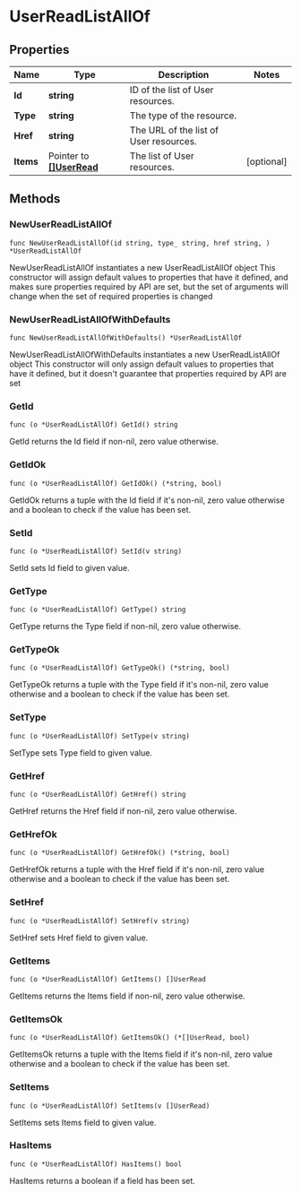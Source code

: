 # UserReadListAllOf

## Properties

|Name | Type | Description | Notes|
|------------ | ------------- | ------------- | -------------|
|**Id** | **string** | ID of the list of User resources. | |
|**Type** | **string** | The type of the resource. | |
|**Href** | **string** | The URL of the list of User resources. | |
|**Items** | Pointer to [**[]UserRead**](UserRead.md) | The list of User resources. | [optional] |

## Methods

### NewUserReadListAllOf

`func NewUserReadListAllOf(id string, type_ string, href string, ) *UserReadListAllOf`

NewUserReadListAllOf instantiates a new UserReadListAllOf object
This constructor will assign default values to properties that have it defined,
and makes sure properties required by API are set, but the set of arguments
will change when the set of required properties is changed

### NewUserReadListAllOfWithDefaults

`func NewUserReadListAllOfWithDefaults() *UserReadListAllOf`

NewUserReadListAllOfWithDefaults instantiates a new UserReadListAllOf object
This constructor will only assign default values to properties that have it defined,
but it doesn't guarantee that properties required by API are set

### GetId

`func (o *UserReadListAllOf) GetId() string`

GetId returns the Id field if non-nil, zero value otherwise.

### GetIdOk

`func (o *UserReadListAllOf) GetIdOk() (*string, bool)`

GetIdOk returns a tuple with the Id field if it's non-nil, zero value otherwise
and a boolean to check if the value has been set.

### SetId

`func (o *UserReadListAllOf) SetId(v string)`

SetId sets Id field to given value.


### GetType

`func (o *UserReadListAllOf) GetType() string`

GetType returns the Type field if non-nil, zero value otherwise.

### GetTypeOk

`func (o *UserReadListAllOf) GetTypeOk() (*string, bool)`

GetTypeOk returns a tuple with the Type field if it's non-nil, zero value otherwise
and a boolean to check if the value has been set.

### SetType

`func (o *UserReadListAllOf) SetType(v string)`

SetType sets Type field to given value.


### GetHref

`func (o *UserReadListAllOf) GetHref() string`

GetHref returns the Href field if non-nil, zero value otherwise.

### GetHrefOk

`func (o *UserReadListAllOf) GetHrefOk() (*string, bool)`

GetHrefOk returns a tuple with the Href field if it's non-nil, zero value otherwise
and a boolean to check if the value has been set.

### SetHref

`func (o *UserReadListAllOf) SetHref(v string)`

SetHref sets Href field to given value.


### GetItems

`func (o *UserReadListAllOf) GetItems() []UserRead`

GetItems returns the Items field if non-nil, zero value otherwise.

### GetItemsOk

`func (o *UserReadListAllOf) GetItemsOk() (*[]UserRead, bool)`

GetItemsOk returns a tuple with the Items field if it's non-nil, zero value otherwise
and a boolean to check if the value has been set.

### SetItems

`func (o *UserReadListAllOf) SetItems(v []UserRead)`

SetItems sets Items field to given value.

### HasItems

`func (o *UserReadListAllOf) HasItems() bool`

HasItems returns a boolean if a field has been set.


